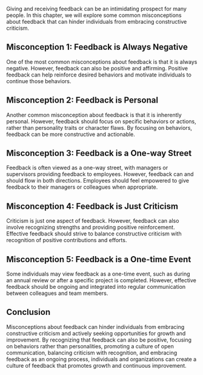 
Giving and receiving feedback can be an intimidating prospect for many people. In this chapter, we will explore some common misconceptions about feedback that can hinder individuals from embracing constructive criticism.

Misconception 1: Feedback is Always Negative
--------------------------------------------

One of the most common misconceptions about feedback is that it is always negative. However, feedback can also be positive and affirming. Positive feedback can help reinforce desired behaviors and motivate individuals to continue those behaviors.

Misconception 2: Feedback is Personal
-------------------------------------

Another common misconception about feedback is that it is inherently personal. However, feedback should focus on specific behaviors or actions, rather than personality traits or character flaws. By focusing on behaviors, feedback can be more constructive and actionable.

Misconception 3: Feedback is a One-way Street
---------------------------------------------

Feedback is often viewed as a one-way street, with managers or supervisors providing feedback to employees. However, feedback can and should flow in both directions. Employees should feel empowered to give feedback to their managers or colleagues when appropriate.

Misconception 4: Feedback is Just Criticism
-------------------------------------------

Criticism is just one aspect of feedback. However, feedback can also involve recognizing strengths and providing positive reinforcement. Effective feedback should strive to balance constructive criticism with recognition of positive contributions and efforts.

Misconception 5: Feedback is a One-time Event
---------------------------------------------

Some individuals may view feedback as a one-time event, such as during an annual review or after a specific project is completed. However, effective feedback should be ongoing and integrated into regular communication between colleagues and team members.

Conclusion
----------

Misconceptions about feedback can hinder individuals from embracing constructive criticism and actively seeking opportunities for growth and improvement. By recognizing that feedback can also be positive, focusing on behaviors rather than personalities, promoting a culture of open communication, balancing criticism with recognition, and embracing feedback as an ongoing process, individuals and organizations can create a culture of feedback that promotes growth and continuous improvement.
